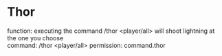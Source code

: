 # Thor

function: executing the command /thor <player/all> will shoot lightning at the one you choose           
command: /thor &lt;player/all> permission: command.thor

